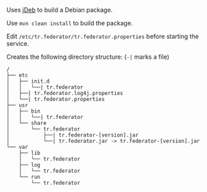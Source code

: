 
Uses [jDeb](https://github.com/tcurdt/jdeb) to build a Debian package.

Use ``mvn clean install`` to build the package.

Edit ``/etc/tr.federator/tr.federator.properties`` before starting the service.

Creates the following directory structure:
(``-|`` marks a file)
```
/
├── etc
│   ├── init.d
│   │   └──| tr.federator
│   ├──| tr.federator.log4j.properties
│   └──| tr.federator.properties
├── usr
│   ├── bin
│   │   └──| tr.federator
│   └── share
│       └── tr.federator
│           ├──| tr.federator-[version].jar
│           └──| tr.federator.jar -> tr.federator-[version].jar
└── var
    ├── lib
    │   └── tr.federator
    ├── log
    │   └── tr.federator
    └── run
        └── tr.federator

```